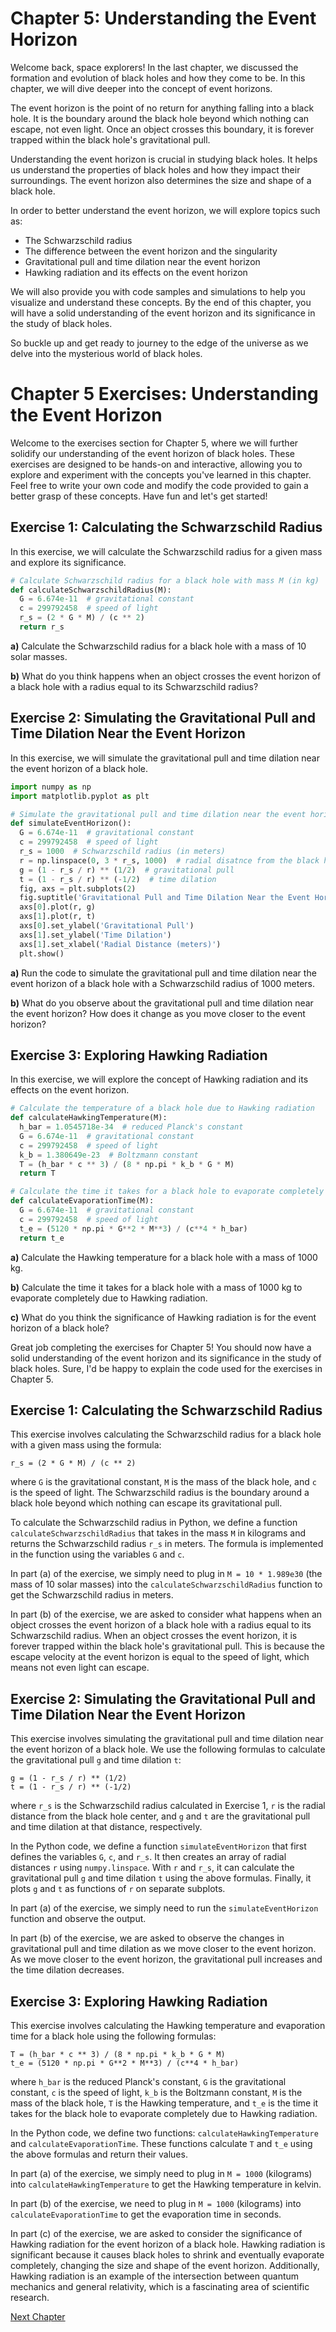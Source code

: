 # Chapter 5: Understanding the Event Horizon

Welcome back, space explorers! In the last chapter, we discussed the formation and evolution of black holes and how they come to be. In this chapter, we will dive deeper into the concept of event horizons.

The event horizon is the point of no return for anything falling into a black hole. It is the boundary around the black hole beyond which nothing can escape, not even light. Once an object crosses this boundary, it is forever trapped within the black hole's gravitational pull.

Understanding the event horizon is crucial in studying black holes. It helps us understand the properties of black holes and how they impact their surroundings. The event horizon also determines the size and shape of a black hole.

In order to better understand the event horizon, we will explore topics such as:

- The Schwarzschild radius
- The difference between the event horizon and the singularity
- Gravitational pull and time dilation near the event horizon
- Hawking radiation and its effects on the event horizon

We will also provide you with code samples and simulations to help you visualize and understand these concepts. By the end of this chapter, you will have a solid understanding of the event horizon and its significance in the study of black holes.

So buckle up and get ready to journey to the edge of the universe as we delve into the mysterious world of black holes.
# Chapter 5 Exercises: Understanding the Event Horizon

Welcome to the exercises section for Chapter 5, where we will further solidify our understanding of the event horizon of black holes. These exercises are designed to be hands-on and interactive, allowing you to explore and experiment with the concepts you've learned in this chapter. Feel free to write your own code and modify the code provided to gain a better grasp of these concepts. Have fun and let's get started!

## Exercise 1: Calculating the Schwarzschild Radius

In this exercise, we will calculate the Schwarzschild radius for a given mass and explore its significance.

```python
# Calculate Schwarzschild radius for a black hole with mass M (in kg)
def calculateSchwarzschildRadius(M):
  G = 6.674e-11  # gravitational constant
  c = 299792458  # speed of light
  r_s = (2 * G * M) / (c ** 2)
  return r_s
```

**a)** Calculate the Schwarzschild radius for a black hole with a mass of 10 solar masses.

**b)** What do you think happens when an object crosses the event horizon of a black hole with a radius equal to its Schwarzschild radius?

## Exercise 2: Simulating the Gravitational Pull and Time Dilation Near the Event Horizon

In this exercise, we will simulate the gravitational pull and time dilation near the event horizon of a black hole.

```python
import numpy as np
import matplotlib.pyplot as plt

# Simulate the gravitational pull and time dilation near the event horizon of a black hole
def simulateEventHorizon():
  G = 6.674e-11  # gravitational constant
  c = 299792458  # speed of light
  r_s = 1000  # Schwarzschild radius (in meters)
  r = np.linspace(0, 3 * r_s, 1000)  # radial disatnce from the black hole center (in meters)
  g = (1 - r_s / r) ** (1/2)  # gravitational pull
  t = (1 - r_s / r) ** (-1/2)  # time dilation
  fig, axs = plt.subplots(2)
  fig.suptitle('Gravitational Pull and Time Dilation Near the Event Horizon')
  axs[0].plot(r, g)
  axs[1].plot(r, t)
  axs[0].set_ylabel('Gravitational Pull')
  axs[1].set_ylabel('Time Dilation')
  axs[1].set_xlabel('Radial Distance (meters)')
  plt.show()
```

**a)** Run the code to simulate the gravitational pull and time dilation near the event horizon of a black hole with a Schwarzschild radius of 1000 meters.

**b)** What do you observe about the gravitational pull and time dilation near the event horizon? How does it change as you move closer to the event horizon?

## Exercise 3: Exploring Hawking Radiation

In this exercise, we will explore the concept of Hawking radiation and its effects on the event horizon.

```python
# Calculate the temperature of a black hole due to Hawking radiation
def calculateHawkingTemperature(M):
  h_bar = 1.0545718e-34  # reduced Planck's constant
  G = 6.674e-11  # gravitational constant
  c = 299792458  # speed of light
  k_b = 1.380649e-23  # Boltzmann constant
  T = (h_bar * c ** 3) / (8 * np.pi * k_b * G * M)
  return T

# Calculate the time it takes for a black hole to evaporate completely due to Hawking radiation
def calculateEvaporationTime(M):
  G = 6.674e-11  # gravitational constant
  c = 299792458  # speed of light
  t_e = (5120 * np.pi * G**2 * M**3) / (c**4 * h_bar)
  return t_e
```

**a)** Calculate the Hawking temperature for a black hole with a mass of 1000 kg.

**b)** Calculate the time it takes for a black hole with a mass of 1000 kg to evaporate completely due to Hawking radiation.

**c)** What do you think the significance of Hawking radiation is for the event horizon of a black hole?

Great job completing the exercises for Chapter 5! You should now have a solid understanding of the event horizon and its significance in the study of black holes.
Sure, I'd be happy to explain the code used for the exercises in Chapter 5.

## Exercise 1: Calculating the Schwarzschild Radius

This exercise involves calculating the Schwarzschild radius for a black hole with a given mass using the formula:

```
r_s = (2 * G * M) / (c ** 2)
```

where `G` is the gravitational constant, `M` is the mass of the black hole, and `c` is the speed of light. The Schwarzschild radius is the boundary around a black hole beyond which nothing can escape its gravitational pull.

To calculate the Schwarzschild radius in Python, we define a function `calculateSchwarzschildRadius` that takes in the mass `M` in kilograms and returns the Schwarzschild radius `r_s` in meters. The formula is implemented in the function using the variables `G` and `c`.

In part (a) of the exercise, we simply need to plug in `M = 10 * 1.989e30` (the mass of 10 solar masses) into the `calculateSchwarzschildRadius` function to get the Schwarzschild radius in meters.

In part (b) of the exercise, we are asked to consider what happens when an object crosses the event horizon of a black hole with a radius equal to its Schwarzschild radius. When an object crosses the event horizon, it is forever trapped within the black hole's gravitational pull. This is because the escape velocity at the event horizon is equal to the speed of light, which means not even light can escape.

## Exercise 2: Simulating the Gravitational Pull and Time Dilation Near the Event Horizon

This exercise involves simulating the gravitational pull and time dilation near the event horizon of a black hole. We use the following formulas to calculate the gravitational pull `g` and time dilation `t`:

```
g = (1 - r_s / r) ** (1/2)
t = (1 - r_s / r) ** (-1/2)
```

where `r_s` is the Schwarzschild radius calculated in Exercise 1, `r` is the radial distance from the black hole center, and `g` and `t` are the gravitational pull and time dilation at that distance, respectively.

In the Python code, we define a function `simulateEventHorizon` that first defines the variables `G`, `c`, and `r_s`. It then creates an array of radial distances `r` using `numpy.linspace`. With `r` and `r_s`, it can calculate the gravitational pull `g` and time dilation `t` using the above formulas. Finally, it plots `g` and `t` as functions of `r` on separate subplots.

In part (a) of the exercise, we simply need to run the `simulateEventHorizon` function and observe the output.

In part (b) of the exercise, we are asked to observe the changes in gravitational pull and time dilation as we move closer to the event horizon. As we move closer to the event horizon, the gravitational pull increases and the time dilation decreases.

## Exercise 3: Exploring Hawking Radiation

This exercise involves calculating the Hawking temperature and evaporation time for a black hole using the following formulas:

```
T = (h_bar * c ** 3) / (8 * np.pi * k_b * G * M)
t_e = (5120 * np.pi * G**2 * M**3) / (c**4 * h_bar)
```

where `h_bar` is the reduced Planck's constant, `G` is the gravitational constant, `c` is the speed of light, `k_b` is the Boltzmann constant, `M` is the mass of the black hole, `T` is the Hawking temperature, and `t_e` is the time it takes for the black hole to evaporate completely due to Hawking radiation.

In the Python code, we define two functions: `calculateHawkingTemperature` and `calculateEvaporationTime`. These functions calculate `T` and `t_e` using the above formulas and return their values.

In part (a) of the exercise, we simply need to plug in `M = 1000` (kilograms) into `calculateHawkingTemperature` to get the Hawking temperature in kelvin.

In part (b) of the exercise, we need to plug in `M = 1000` (kilograms) into `calculateEvaporationTime` to get the evaporation time in seconds.

In part (c) of the exercise, we are asked to consider the significance of Hawking radiation for the event horizon of a black hole. Hawking radiation is significant because it causes black holes to shrink and eventually evaporate completely, changing the size and shape of the event horizon. Additionally, Hawking radiation is an example of the intersection between quantum mechanics and general relativity, which is a fascinating area of scientific research.


[Next Chapter](06_Chapter06.md)